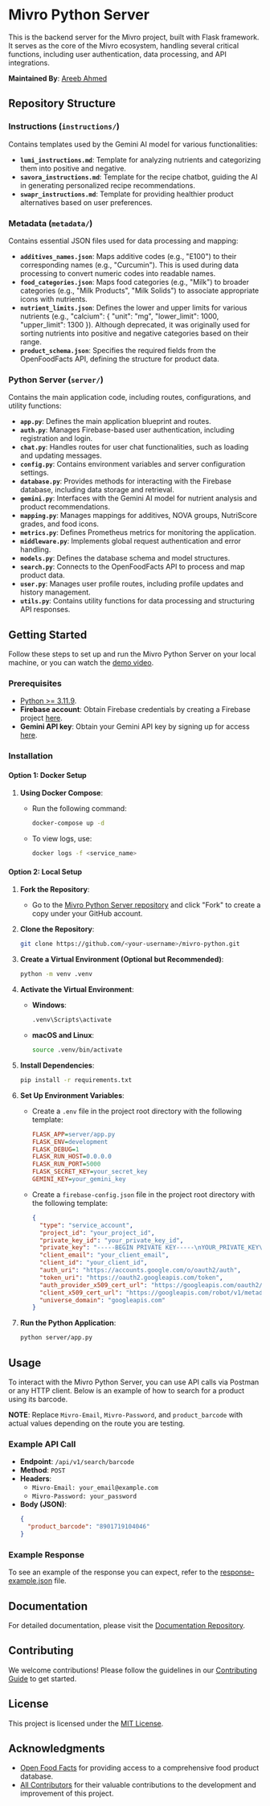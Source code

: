 # Mivro Python Server

This is the backend server for the Mivro project, built with Flask framework. It serves as the core of the Mivro ecosystem, handling several critical functions, including user authentication, data processing, and API integrations.

**Maintained By**: [Areeb Ahmed](https://github.com/areebahmeddd)

## Repository Structure

### Instructions (`instructions/`)

Contains templates used by the Gemini AI model for various functionalities:

- **`lumi_instructions.md`**: Template for analyzing nutrients and categorizing them into positive and negative.
- **`savora_instructions.md`**: Template for the recipe chatbot, guiding the AI in generating personalized recipe recommendations.
- **`swapr_instructions.md`**: Template for providing healthier product alternatives based on user preferences.

### Metadata (`metadata/`)

Contains essential JSON files used for data processing and mapping:

- **`additives_names.json`**: Maps additive codes (e.g., "E100") to their corresponding names (e.g., "Curcumin"). This is used during data processing to convert numeric codes into readable names.
- **`food_categories.json`**: Maps food categories (e.g., "Milk") to broader categories (e.g., "Milk Products", "Milk Solids") to associate appropriate icons with nutrients.
- **`nutrient_limits.json`**: Defines the lower and upper limits for various nutrients (e.g., "calcium": { "unit": "mg", "lower_limit": 1000, "upper_limit": 1300 }). Although deprecated, it was originally used for sorting nutrients into positive and negative categories based on their range.
- **`product_schema.json`**: Specifies the required fields from the OpenFoodFacts API, defining the structure for product data.

### Python Server (`server/`)

Contains the main application code, including routes, configurations, and utility functions:

- **`app.py`**: Defines the main application blueprint and routes.
- **`auth.py`**: Manages Firebase-based user authentication, including registration and login.
- **`chat.py`**: Handles routes for user chat functionalities, such as loading and updating messages.
- **`config.py`**: Contains environment variables and server configuration settings.
- **`database.py`**: Provides methods for interacting with the Firebase database, including data storage and retrieval.
- **`gemini.py`**: Interfaces with the Gemini AI model for nutrient analysis and product recommendations.
- **`mapping.py`**: Manages mappings for additives, NOVA groups, NutriScore grades, and food icons.
- **`metrics.py`**: Defines Prometheus metrics for monitoring the application.
- **`middleware.py`**: Implements global request authentication and error handling.
- **`models.py`**: Defines the database schema and model structures.
- **`search.py`**: Connects to the OpenFoodFacts API to process and map product data.
- **`user.py`**: Manages user profile routes, including profile updates and history management.
- **`utils.py`**: Contains utility functions for data processing and structuring API responses.

## Getting Started

Follow these steps to set up and run the Mivro Python Server on your local machine, or you can watch the [demo video](https://youtube.com/watch?v=ToXUq-NSkUg).

### Prerequisites

- [Python >= 3.11.9](https://python.org/ftp/python/3.11.9/python-3.11.9-amd64.exe).
- **Firebase account**: Obtain Firebase credentials by creating a Firebase project [here](https://console.firebase.google.com).
- **Gemini API key**: Obtain your Gemini API key by signing up for access [here](https://aistudio.google.com/app/apikey).

### Installation

#### Option 1: Docker Setup

1. **Using Docker Compose**:

   - Run the following command:

     ```bash
     docker-compose up -d
     ```

   - To view logs, use:

     ```bash
     docker logs -f <service_name>
     ```

#### Option 2: Local Setup

1. **Fork the Repository**:

   - Go to the [Mivro Python Server repository](https://github.com/1MindLabs/mivro-python) and click "Fork" to create a copy under your GitHub account.

2. **Clone the Repository**:

   ```bash
   git clone https://github.com/<your-username>/mivro-python.git
   ```

3. **Create a Virtual Environment (Optional but Recommended)**:

   ```bash
   python -m venv .venv
   ```

4. **Activate the Virtual Environment**:

   - **Windows**:
     ```bash
     .venv\Scripts\activate
     ```
   - **macOS and Linux**:
     ```bash
     source .venv/bin/activate
     ```

5. **Install Dependencies**:

   ```bash
   pip install -r requirements.txt
   ```

6. **Set Up Environment Variables**:

   - Create a `.env` file in the project root directory with the following template:

     ```ini
     FLASK_APP=server/app.py
     FLASK_ENV=development
     FLASK_DEBUG=1
     FLASK_RUN_HOST=0.0.0.0
     FLASK_RUN_PORT=5000
     FLASK_SECRET_KEY=your_secret_key
     GEMINI_KEY=your_gemini_key
     ```

   - Create a `firebase-config.json` file in the project root directory with the following template:
     ```json
     {
       "type": "service_account",
       "project_id": "your_project_id",
       "private_key_id": "your_private_key_id",
       "private_key": "-----BEGIN PRIVATE KEY-----\nYOUR_PRIVATE_KEY\n-----END PRIVATE KEY-----\n",
       "client_email": "your_client_email",
       "client_id": "your_client_id",
       "auth_uri": "https://accounts.google.com/o/oauth2/auth",
       "token_uri": "https://oauth2.googleapis.com/token",
       "auth_provider_x509_cert_url": "https://googleapis.com/oauth2/v1/certs",
       "client_x509_cert_url": "https://googleapis.com/robot/v1/metadata/x509/your_client_email",
       "universe_domain": "googleapis.com"
     }
     ```

7. **Run the Python Application**:
   ```bash
   python server/app.py
   ```

## Usage

To interact with the Mivro Python Server, you can use API calls via Postman or any HTTP client. Below is an example of how to search for a product using its barcode.

**NOTE**: Replace `Mivro-Email`, `Mivro-Password`, and `product_barcode` with actual values depending on the route you are testing.

### Example API Call

- **Endpoint**: `/api/v1/search/barcode`
- **Method**: `POST`
- **Headers**:
  - `Mivro-Email: your_email@example.com`
  - `Mivro-Password: your_password`
- **Body (JSON)**:
  ```json
  {
    "product_barcode": "8901719104046"
  }
  ```

### Example Response

To see an example of the response you can expect, refer to the [response-example.json](https://github.com/1MindLabs/mivro-docs/blob/main/response-example.json) file.

## Documentation

For detailed documentation, please visit the [Documentation Repository](https://github.com/1MindLabs/mivro-docs).

## Contributing

We welcome contributions! Please follow the guidelines in our [Contributing Guide](https://github.com/1MindLabs/mivro-docs/blob/main/CONTRIBUTING.md) to get started.

## License

This project is licensed under the [MIT License](https://github.com/1MindLabs/mivro-docs/blob/main/LICENSE).

## Acknowledgments

- [Open Food Facts](https://world.openfoodfacts.org) for providing access to a comprehensive food product database.
- [All Contributors](https://github.com/1MindLabs/mivro-python/graphs/contributors) for their valuable contributions to the development and improvement of this project.

